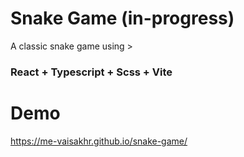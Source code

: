 # Snake Game (in-progress)

A classic snake game using >
### React + Typescript + Scss + Vite

# Demo
https://me-vaisakhr.github.io/snake-game/
